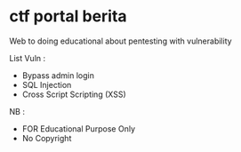 # ctf portal berita
Web to doing educational about pentesting with vulnerability

List Vuln :
- Bypass admin login
- SQL Injection
- Cross Script Scripting (XSS) 

NB : 
- FOR Educational Purpose Only
- No Copyright
